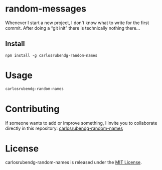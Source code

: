 # random-messages

Whenever I start a new project, I don't know what to write for the first commit. After doing a “git init” there is technically nothing there...

## Install

```npm
npm install -g carlosrubendg-random-names
```

# Usage

```bash
carlosrubendg-random-names
```

# Contributing
If someone wants to add or improve something, I invite you to collaborate directly in this repository: [carlosrubendg-random-names](https://github.com/platzi/npm-carlosrubendg-random-names)

# License
carlosrubendg-random-names is released under the [MIT License](https://opensource.org/licenses/MIT).
